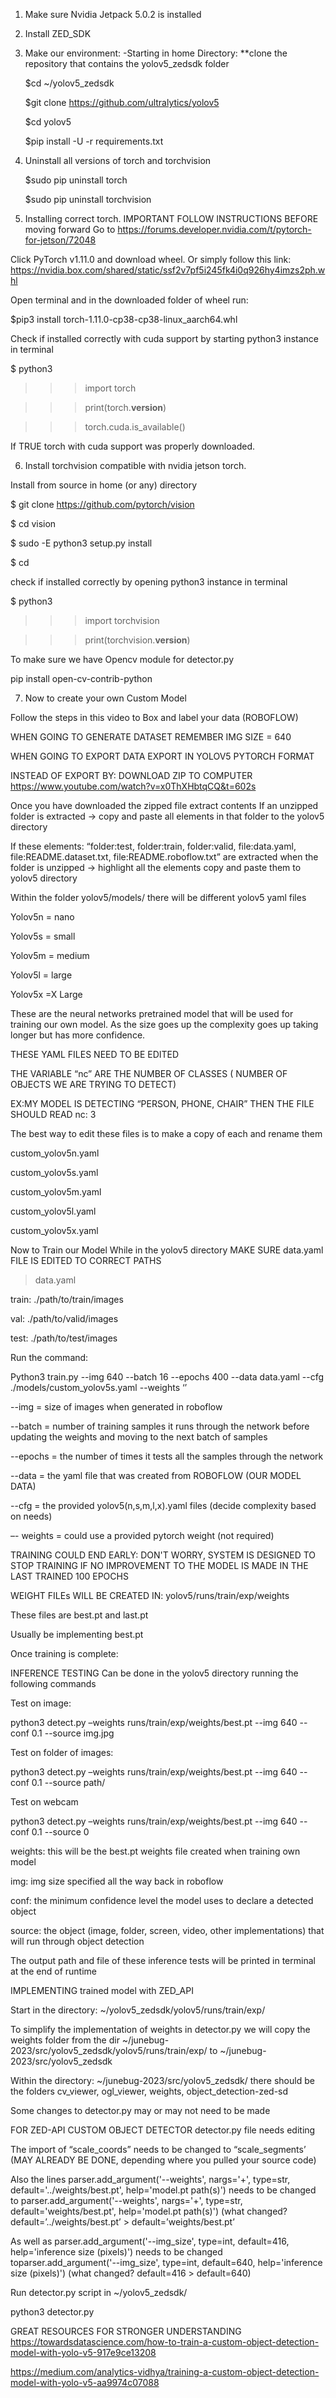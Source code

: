 1) Make sure Nvidia Jetpack 5.0.2 is installed
2) Install ZED_SDK
3) Make our environment:
	-Starting in home Directory:
	**clone the repository that contains the yolov5_zedsdk folder
 	
	$cd ~/yolov5_zedsdk
	
	$git clone https://github.com/ultralytics/yolov5 
	
	$cd yolov5 

	$pip install -U -r requirements.txt


4) Uninstall all versions of torch and torchvision
	
	$sudo pip uninstall torch
	
	$sudo pip uninstall torchvision

5) Installing correct torch. IMPORTANT FOLLOW INSTRUCTIONS BEFORE moving forward
Go to https://forums.developer.nvidia.com/t/pytorch-for-jetson/72048

Click PyTorch v1.11.0 and download wheel. Or simply follow this link: https://nvidia.box.com/shared/static/ssf2v7pf5i245fk4i0q926hy4imzs2ph.whl

Open terminal and in the downloaded folder of wheel run: 

$pip3 install torch-1.11.0-cp38-cp38-linux_aarch64.whl

Check if installed correctly with cuda support by starting python3 instance in terminal

$ python3

>>>import torch

>>>print(torch.__version__)

>>>torch.cuda.is_available()



If TRUE torch with cuda support was properly downloaded.

6) Install torchvision compatible with nvidia jetson torch.

Install from source in home (or any) directory

$ git clone https://github.com/pytorch/vision

$ cd vision

$ sudo -E python3 setup.py install

$ cd 

check if installed correctly by opening python3 instance in terminal

$ python3

>>>import torchvision

>>>print(torchvision.__version__)

To make sure we have Opencv module for detector.py

pip install open-cv-contrib-python


7) Now to create your own Custom Model

Follow the steps in this video to Box and label your data (ROBOFLOW)

WHEN GOING TO GENERATE DATASET REMEMBER IMG SIZE = 640

WHEN GOING TO EXPORT DATA EXPORT IN YOLOV5 PYTORCH FORMAT

INSTEAD OF EXPORT BY: DOWNLOAD ZIP TO COMPUTER https://www.youtube.com/watch?v=x0ThXHbtqCQ&t=602s



Once you have downloaded the zipped file extract contents
If an unzipped folder is extracted -> copy and paste all elements in that folder to the yolov5 directory

If these elements: “folder:test, folder:train, folder:valid, file:data.yaml, file:README.dataset.txt, file:README.roboflow.txt” are extracted when the folder is unzipped -> highlight all the elements copy and paste them to yolov5 directory


Within the folder yolov5/models/ there will be different yolov5 yaml files

Yolov5n = nano

Yolov5s = small

Yolov5m = medium

Yolov5l = large

Yolov5x =X Large


These are the neural networks pretrained model that will be used for training our own model.
As the size goes up the complexity goes up taking longer but has more confidence.

THESE YAML FILES NEED TO BE EDITED

THE VARIABLE “nc” ARE THE NUMBER OF CLASSES ( NUMBER OF OBJECTS WE ARE TRYING TO DETECT)

EX:MY MODEL IS DETECTING “PERSON, PHONE, CHAIR” THEN THE FILE SHOULD READ nc: 3

The best way to edit these files is to make a copy of each and rename them

custom_yolov5n.yaml

custom_yolov5s.yaml

custom_yolov5m.yaml

custom_yolov5l.yaml

custom_yolov5x.yaml


Now to Train our Model
While in the yolov5 directory
MAKE SURE data.yaml FILE IS EDITED TO CORRECT PATHS

>data.yaml

train: ./path/to/train/images

val: ./path/to/valid/images

test: ./path/to/test/images

Run the command:

Python3 train.py --img 640  --batch 16  --epochs 400  --data data.yaml --cfg ./models/custom_yolov5s.yaml --weights ‘’
 
--img = size of images when generated in roboflow

--batch = number of training samples it runs through the network before updating the weights and moving to the next batch of samples

--epochs = the number of times it tests all the samples through the network

--data = the yaml file that was created from ROBOFLOW (OUR MODEL DATA)

--cfg = the provided yolov5(n,s,m,l,x).yaml files (decide complexity based on needs)

–- weights = could use a provided pytorch weight (not required)

TRAINING COULD END EARLY: DON'T WORRY, SYSTEM IS DESIGNED TO STOP TRAINING IF NO IMPROVEMENT TO THE MODEL IS MADE IN THE LAST TRAINED 100 EPOCHS

WEIGHT FILEs WILL BE CREATED IN: yolov5/runs/train/exp/weights

These files are best.pt and last.pt

Usually be implementing best.pt

Once training is complete:

INFERENCE TESTING Can be done in the yolov5 directory running the following commands


Test on image:

python3 detect.py –weights runs/train/exp/weights/best.pt --img 640 --conf 0.1 --source img.jpg


Test on folder of images:

python3 detect.py –weights runs/train/exp/weights/best.pt --img 640 --conf 0.1 --source path/


Test on webcam

python3 detect.py –weights runs/train/exp/weights/best.pt --img 640 --conf 0.1 --source 0

weights: this will be the best.pt weights file created when training own model

img: img size specified all the way back in roboflow

conf: the minimum confidence level the model uses to declare a detected object

source: the object (image, folder, screen, video, other implementations) that will run through object detection

The output path and file of these inference tests will be printed in terminal at the end of runtime

IMPLEMENTING trained model with ZED_API

Start in the directory:  ~/yolov5_zedsdk/yolov5/runs/train/exp/


To simplify the implementation of weights in detector.py we will copy the weights folder from the dir ~/junebug-2023/src/yolov5_zedsdk/yolov5/runs/train/exp/ to  ~/junebug-2023/src/yolov5_zedsdk

Within the directory: ~/junebug-2023/src/yolov5_zedsdk/ there should be the folders cv_viewer, ogl_viewer, weights, object_detection-zed-sd


Some changes to detector.py may or may not need to be made

FOR ZED-API  CUSTOM OBJECT DETECTOR detector.py file needs editing

The import of “scale_coords” needs to be changed to “scale_segments’ (MAY ALREADY BE DONE, depending where you pulled your source code)


Also the lines parser.add_argument('--weights', nargs='+', type=str, default='../weights/best.pt', help='model.pt path(s)') needs to be changed to  parser.add_argument('--weights', nargs='+', type=str, default='weights/best.pt', help='model.pt path(s)')  (what changed? default=’../weights/best.pt’ > default=’weights/best.pt’

As well as parser.add_argument('--img_size', type=int, default=416, help='inference size (pixels)') needs to be changed toparser.add_argument('--img_size', type=int, default=640, help='inference size (pixels)')  (what changed? default=416 > default=640)



Run detector.py script in ~/yolov5_zedsdk/

python3 detector.py


GREAT RESOURCES FOR STRONGER UNDERSTANDING
https://towardsdatascience.com/how-to-train-a-custom-object-detection-model-with-yolo-v5-917e9ce13208


https://medium.com/analytics-vidhya/training-a-custom-object-detection-model-with-yolo-v5-aa9974c07088



